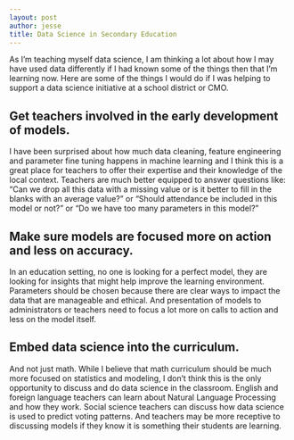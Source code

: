 ```yaml
---
layout: post
author: jesse
title: Data Science in Secondary Education
---
```


As I’m teaching myself data science, I am thinking a lot about how I may have used data differently if I had known some of the things then that I’m learning now.  Here are some of the things I would do if I was helping to support a data science initiative at a school district or CMO.  

## Get teachers involved in the early development of models.  
I have been surprised about how much data cleaning, feature engineering and parameter fine tuning happens in machine learning and I think this is a great place for teachers to offer their expertise and their knowledge of the local context.  Teachers are much better equipped to answer questions like: “Can we drop all this data with a missing value or is it better to fill in the blanks with an average value?” or “Should attendance be included in this model or not?”  or “Do we have too many parameters in this model?”

## Make sure models are focused more on action and less on accuracy.  
In an education setting, no one is looking for a perfect model, they are looking for insights that might help improve the learning environment.  Parameters should be chosen because there are clear ways to impact the data that are manageable and ethical.  And presentation of models to administrators or teachers need to focus a lot more on calls to action and less on the model itself.

## Embed data science into the curriculum.  
And not just math.  While I believe that math curriculum should be much more focused on statistics and modeling, I don’t think this is the only opportunity to discuss and do data science in the classroom.  English and foreign language teachers can learn about Natural Language Processing and how they work.  Social science teachers can discuss how data science is used to predict voting patterns.  And teachers may be more receptive to discussing models if they know it is something their students are learning.

